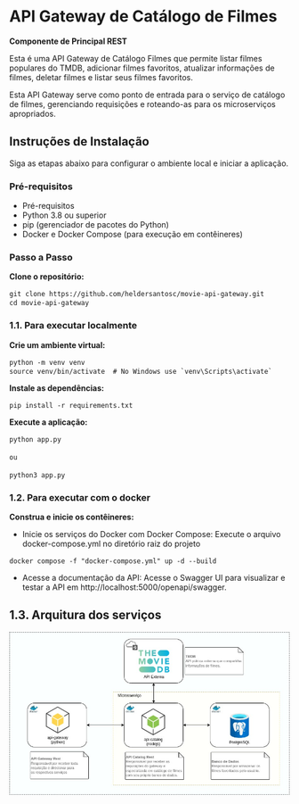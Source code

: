 # API Gateway de Catálogo de Filmes
**Componente de Principal REST**

Esta é uma API Gateway de Catálogo Filmes que permite listar filmes populares do TMDB, adicionar filmes favoritos, atualizar informações de filmes, deletar filmes e listar seus filmes favoritos.

Esta API Gateway serve como ponto de entrada para o serviço de catálogo de filmes, gerenciando requisições e roteando-as para os microserviços apropriados.

## Instruções de Instalação
Siga as etapas abaixo para configurar o ambiente local e iniciar a aplicação.

### Pré-requisitos

- Pré-requisitos
- Python 3.8 ou superior
- pip (gerenciador de pacotes do Python)
- Docker e Docker Compose (para execução em contêineres)


### Passo a Passo

**Clone o repositório:**

```
git clone https://github.com/heldersantosc/movie-api-gateway.git
cd movie-api-gateway
```

### 1.1. Para executar localmente ###
**Crie um ambiente virtual:**
```
python -m venv venv
source venv/bin/activate  # No Windows use `venv\Scripts\activate`
```

**Instale as dependências:**
```
pip install -r requirements.txt
```

**Execute a aplicação:**
```
python app.py

ou

python3 app.py
```


### 1.2. Para executar com o docker ###
**Construa e inicie os contêineres:**

- Inicie os serviços do Docker com Docker Compose:
Execute o arquivo docker-compose.yml no diretório raiz do projeto 

```
docker compose -f "docker-compose.yml" up -d --build
```

- Acesse a documentação da API:
Acesse o Swagger UI para visualizar e testar a API em http://localhost:5000/openapi/swagger.

## 1.3. Arquitura dos serviços ##
![Arquitetura de serviços](./docs/arquitetura.jpg)